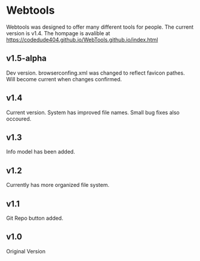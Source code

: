 # Webtools

Webtools was designed to offer many different tools for people. The current version is v1.4. The hompage is avalible at https://codedude404.github.io/WebTools.github.io/index.html

## v1.5-alpha
Dev version. browserconfing.xml was changed to reflect favicon pathes. Will become current when changes confirmed.

## v1.4

Current version. System has improved file names. Small bug fixes also occoured.

## v1.3

Info model has been added.

## v1.2

Currently has more organized file system.

## v1.1

Git Repo button added. 

## v1.0

Original Version
